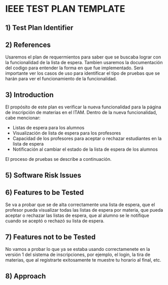# IEEE TEST PLAN TEMPLATE

## 1) Test Plan Identifier 
## 2) References 
Usaremos el plan de requermientos para saber que se buscaba lograr con la funcionalidad de la lista de espera. Tambien usaremos la documentación del codigo para entender la forma en que fue implementado. Será importante ver los casos de uso para identificar el tipo de pruebas que se harán para ver el funcionamiento de la funcionalidad. 

## 3) Introduction 
El propósito de este plan es verificar la nueva funcionalidad para la página de inscripción de materias en el ITAM. Dentro de la nueva funcionalidad, cabe mencionar: 
* Listas de espera para los alumnos
* Visualización de lista de espera para los profesores
* Capacidad de los profesores para aceptar o rechazar estudiantes en la lista de espera
* Notificación al cambiar el estado de la lista de espera de los alumnos

El proceso de pruebas se describe a continuación.

## 5) Software Risk Issues 
## 6) Features to be Tested 
Se va a probar que se de alta correctamente una lista de espera, que el profesor pueda visualizar todas las listas de espera por materia, que pueda aceptar o rechazar las listas de espera, que al alumno se le notifique cuando se aceptó o rechazó su lista de espera. 

## 7) Features not to be Tested 
No vamos a probar lo que ya se estaba usando correctamenete en la versión 1 del sistema de inscripciones, por ejemplo, el login, la tira de materias, que al registrarte exitosamente te muestre tu horario al final, etc.

## 8) Approach 
